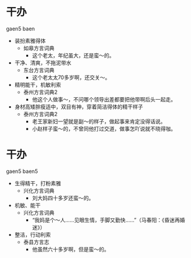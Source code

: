 # 干办
gaen5 baen
+ 装扮素雅得体
  * 如皋方言词典
    - 这个老太，年纪虽大，还是蛮～的。
+ 干净、清爽，不拖泥带水
  * 东台方言词典
    - 这个老太太70多岁啊，还交关～。
+ 精明能干，机敏利索
  * 泰州方言词典2
    - 他这个人做事～，不问哪个领导出差都要把他带啊后头一起走。
+ 身材高矮胖瘦适中，双目有神，穿着简洁得体的精干样子
  * 泰州方言词典2
    - 老王家新妇一望就是副～的样子，做起事来肯定没得话说。
    - 小赵样子蛮～的，不曾同他打过交道，做事怎吖说就不晓得咖。

# 干办
gaen5 baen5
+ 生得精干，打粉素雅
  * 兴化方言词典
    - 刘大妈四十多岁还蛮～的。
+ 机敏、能干
  * 兴化方言词典
    - “我妈是个～人……见眼生情，手脚又勤快……”（马春阳：《昏迷再婚迷》）
+ 整洁，行动利索
  * 泰县方言志
    - 他虽然六十多岁啊，但是蛮～的。
